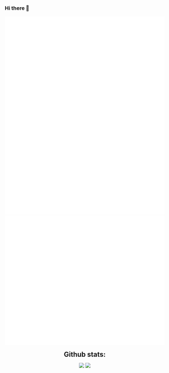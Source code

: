 ### Hi there 👋

<!-- If you're using "main" as default branch -->
![Metrics](https://raw.githubusercontent.com/CreatibOfficiel/CreatibOfficiel/daa4d757cd49de6f5287dad7e81e38b9a09ff5bb/metrics.svg)
![Metrics](https://raw.githubusercontent.com/CreatibOfficiel/CreatibOfficiel/7052b2e70cfd6eec7a158f91dad1a4b1b8f055a8/metrics.plugin.habits.charts.svg)

<div align="center">
<h2 align="center" style="margin: 5px 10px;">Github stats:</h2>
  
[![](https://github-readme-stats.vercel.app/api?username=CreatibOfficiel&show_icons=true&theme=tokyonight&hide_border=true&locale=en)](https://github.com/CreatibOfficiel)
[![](https://github-readme-streak-stats.herokuapp.com/?user=CreatibOfficiel&theme=material-palenight)](https://github.com/CreatibOfficiel)
  
</div>

<!--
**CreatibOfficiel/CreatibOfficiel** is a ✨ _special_ ✨ repository because its `README.md` (this file) appears on your GitHub profile.

Here are some ideas to get you started:

- 🔭 I’m currently working on ...
- 🌱 I’m currently learning ...
- 👯 I’m looking to collaborate on ...
- 🤔 I’m looking for help with ...
- 💬 Ask me about ...
- 📫 How to reach me: ...
- 😄 Pronouns: ...
- ⚡ Fun fact: ...
-->
